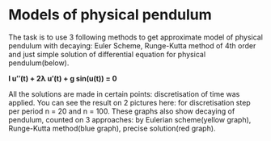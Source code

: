 # Models of physical pendulum
The task is to use 3 following methods to get approximate model of physical pendulum with decaying:
Euler Scheme, Runge-Kutta method of 4th order and just simple solution of differential equation for physical pendulum(below).

**l u′′(t) + 2λ u′(t) + g sin(u(t)) = 0**

All the solutions are made in certain points: discretisation of time was applied. You can see the result on 2 pictures here: for discretisation step per period n = 20 and n = 100. These graphs also show decaying of pendulum, counted on 3 approaches: by Eulerian scheme(yellow graph), Runge-Kutta method(blue graph), precise solution(red graph). 